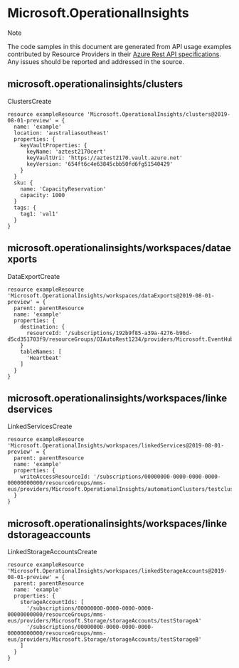 # Microsoft.OperationalInsights
  
> [!NOTE]
> The code samples in this document are generated from API usage examples contributed by Resource Providers in their [Azure Rest API specifications](https://github.com/Azure/azure-rest-api-specs). Any issues should be reported and addressed in the source.


## microsoft.operationalinsights/clusters

ClustersCreate
```bicep
resource exampleResource 'Microsoft.OperationalInsights/clusters@2019-08-01-preview' = {
  name: 'example'
  location: 'australiasoutheast'
  properties: {
    keyVaultProperties: {
      keyName: 'aztest2170cert'
      keyVaultUri: 'https://aztest2170.vault.azure.net'
      keyVersion: '654ft6c4e63845cbb50fd6fg51540429'
    }
  }
  sku: {
    name: 'CapacityReservation'
    capacity: 1000
  }
  tags: {
    tag1: 'val1'
  }
}
```

## microsoft.operationalinsights/workspaces/dataexports

DataExportCreate
```bicep
resource exampleResource 'Microsoft.OperationalInsights/workspaces/dataExports@2019-08-01-preview' = {
  parent: parentResource 
  name: 'example'
  properties: {
    destination: {
      resourceId: '/subscriptions/192b9f85-a39a-4276-b96d-d5cd351703f9/resourceGroups/OIAutoRest1234/providers/Microsoft.EventHub/namespaces/test'
    }
    tableNames: [
      'Heartbeat'
    ]
  }
}
```

## microsoft.operationalinsights/workspaces/linkedservices

LinkedServicesCreate
```bicep
resource exampleResource 'Microsoft.OperationalInsights/workspaces/linkedServices@2019-08-01-preview' = {
  parent: parentResource 
  name: 'example'
  properties: {
    writeAccessResourceId: '/subscriptions/00000000-0000-0000-0000-00000000000/resourceGroups/mms-eus/providers/Microsoft.OperationalInsights/automationClusters/testcluster'
  }
}
```

## microsoft.operationalinsights/workspaces/linkedstorageaccounts

LinkedStorageAccountsCreate
```bicep
resource exampleResource 'Microsoft.OperationalInsights/workspaces/linkedStorageAccounts@2019-08-01-preview' = {
  parent: parentResource 
  name: 'example'
  properties: {
    storageAccountIds: [
      '/subscriptions/00000000-0000-0000-0000-00000000000/resourceGroups/mms-eus/providers/Microsoft.Storage/storageAccounts/testStorageA'
      '/subscriptions/00000000-0000-0000-0000-00000000000/resourceGroups/mms-eus/providers/Microsoft.Storage/storageAccounts/testStorageB'
    ]
  }
}
```
